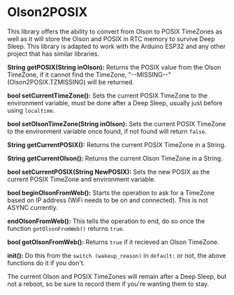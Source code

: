 # Olson2POSIX
This library offers the ability to convert from Olson to POSIX TimeZones as well as it will store the Olson and POSIX in RTC memory to survive Deep Sleep.  This library is adapted to work with the Arduino ESP32 and any other project that has similar libraries.

**String getPOSIX(String inOlson):** Returns the POSIX value from the Olson TimeZone, if it cannot find the TimeZone, "--MISSING--" (Olson2POSIX.TZMISSING) will be returned.

**bool setCurrentTimeZone():**  Sets the current POSIX TimeZone to the environment variable, must be done after a Deep Sleep, usually just before using `localtime`.

**bool setOlsonTimeZone(String inOlson):**  Sets the current POSIX TimeZone to the environment variable once found, if not found will return `false`.

**String getCurrentPOSIX():**  Returns the current POSIX TimeZone in a String.

**String getCurrentOlson():**  Returns the current Olson TimeZone in a String.

**bool setCurrentPOSIX(String NewPOSIX):**  Sets the new POSIX as the current POSIX TimeZone and environment variable.

**bool beginOlsonFromWeb():**  Starts the operation to ask for a TimeZone based on IP address (WiFi needs to be on and connected).  This is not ASYNC currently.

**endOlsonFromWeb():**  This tells the operation to end, do so once the function `gotOlsonFromWeb()` returns `true`.

**bool gotOlsonFromWeb():**  Returns `true` if it recieved an Olson TimeZone.

**init():**  Do this from the `switch (wakeup_reason)` in `default:` or not, the above functions do it if you don't.

The current Olson and POSIX TimeZones will remain after a Deep Sleep, but not a reboot, so be sure to record them if you're wanting them to stay.
